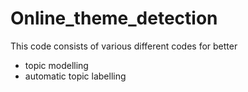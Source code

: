 # Online_theme_detection

This code consists of various different codes for better 
  - topic modelling
  - automatic topic labelling
